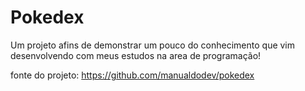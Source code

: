# Pokedex


Um projeto afins de demonstrar um pouco do conhecimento que vim desenvolvendo com meus estudos na area de programação!

fonte do projeto: https://github.com/manualdodev/pokedex
